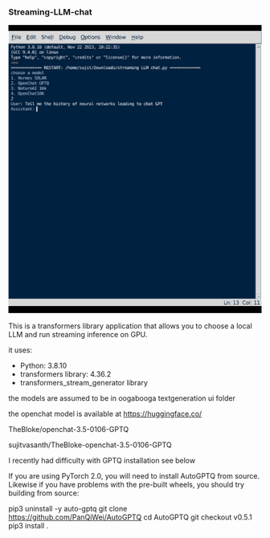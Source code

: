 ### Streaming-LLM-chat
![samplechat](https://github.com/sujitvasanth/streaming-LLM-chat/blob/main/samplechat.gif)


This is a transformers library application that allows you to choose a local LLM and run streaming inference on GPU.

it uses:

- Python: 3.8.10
- transformers library: 4.36.2
- transformers_stream_generator library

the models are assumed to be in oogabooga textgeneration ui folder

the openchat model is available at https://huggingface.co/

TheBloke/openchat-3.5-0106-GPTQ

sujitvasanth/TheBloke-openchat-3.5-0106-GPTQ

I recently had difficulty with GPTQ installation see below

If you are using PyTorch 2.0, you will need to install AutoGPTQ from source. Likewise if you have problems with the pre-built wheels, you should try building from source:

pip3 uninstall -y auto-gptq
git clone https://github.com/PanQiWei/AutoGPTQ
cd AutoGPTQ
git checkout v0.5.1
pip3 install .
